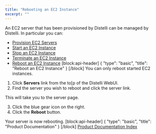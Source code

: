 ```yaml
---
title: "Rebooting an EC2 Instance"
excerpt: ""
---
```

An EC2 server that has been provisioned by Distelli can be managed by Distelli. In particular you can:
* [Provision EC2 Servers](doc:provisioning-ec2-servers) 
* [Start an EC2 Instance](doc:starting-an-ec2-instance) 
* [Stop an EC2 Instance](doc:stopping-an-ec2-instance) 
* [Terminate an EC2 Instance](doc:terminating-an-ec2-instance) 
* [Reboot an EC2 Instance](doc:rebooting-an-ec2-instance)
[block:api-header]
{
  "type": "basic",
  "title": "Reboot an EC2 Instance"
}
[/block]
You can only reboot started EC2 instances.

1. Click **Servers** link from the to[p of the Distelli WebUI.
2. Find the server you wish to reboot and click the server link.

This will take you to the server page.

3. Click the blue gear icon on the right.
4. Click the **Reboot** button.

Your server is now rebooting.
[block:api-header]
{
  "type": "basic",
  "title": "Product Documentation"
}
[/block]
[Product Documentation Index](doc:product-documentation-index)